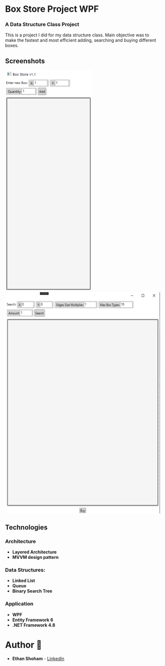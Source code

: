 # Box Store Project WPF
### A Data Structure Class Project

This is a project I did for my data structure class. Main objective was to make the fastest and most efficient adding, searching and buying different boxes.

## Screenshots

<img src="screenshots/Screenshot_4.png" height="720px"/><img src="screenshots/Screenshot_1.png" height="720px"/>

## Technologies
 
### Architecture
- **Layered Architecture**
- **MVVM design pattern**

### Data Structures:
- **Linked List**
- **Queue**
- **Binary Search Tree**

### Application
- **WPF**
- **Entity Framework 6**
- **.NET Framework 4.8**


# Author 📝

-   **Ethan Shoham** - [LinkedIn](https://www.linkedin.com/in/ethan-shoham-13a40050/)
